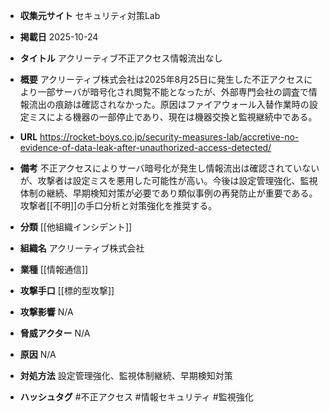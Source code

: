 - **収集元サイト**
セキュリティ対策Lab

- **掲載日**
2025-10-24

- **タイトル**
アクリーティブ不正アクセス情報流出なし

- **概要**
アクリーティブ株式会社は2025年8月25日に発生した不正アクセスにより一部サーバが暗号化され閲覧不能となったが、外部専門会社の調査で情報流出の痕跡は確認されなかった。原因はファイアウォール入替作業時の設定ミスによる機器の一部停止であり、現在は機器交換と監視継続中である。

- **URL**
https://rocket-boys.co.jp/security-measures-lab/accretive-no-evidence-of-data-leak-after-unauthorized-access-detected/

- **備考**
不正アクセスによりサーバ暗号化が発生し情報流出は確認されていないが、攻撃者は設定ミスを悪用した可能性が高い。今後は設定管理強化、監視体制の継続、早期検知対策が必要であり類似事例の再発防止が重要である。攻撃者[[不明]]の手口分析と対策強化を推奨する。

- **分類**
[[他組織インシデント]]

- **組織名**
アクリーティブ株式会社

- **業種**
[[情報通信]]

- **攻撃手口**
[[標的型攻撃]]

- **攻撃影響**
N/A

- **脅威アクター**
N/A

- **原因**
N/A

- **対処方法**
設定管理強化、監視体制継続、早期検知対策

- **ハッシュタグ**
#不正アクセス #情報セキュリティ #監視強化
